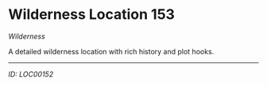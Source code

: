 # Wilderness Location 153

*Wilderness*

A detailed wilderness location with rich history and plot hooks.

---
*ID: LOC00152*